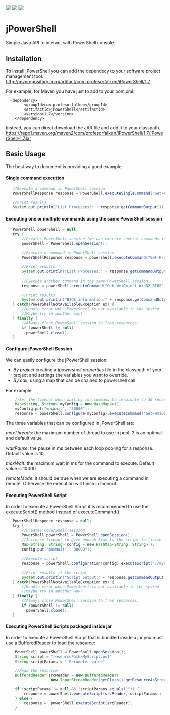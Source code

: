 ![](https://img.shields.io/maven-central/v/com.profesorfalken/jPowerShell.svg)
![](https://img.shields.io/github/license/profesorfalken/jPowerShell.svg)
![](https://travis-ci.org/profesorfalken/jPowerShell.svg)

# jPowerShell

Simple Java API to interact with PowerShell console

## Installation ##

To install jPowerShell you can add the dependecy to your software project management tool: http://mvnrepository.com/artifact/com.profesorfalken/jPowerShell/1.7

For example, for Maven you have just to add to your pom.xml: 

      <dependency>
	        <groupId>com.profesorfalken</groupId>
	        <artifactId>jPowerShell</artifactId>
	        <version>1.7</version>
        </dependency>

Instead, you can direct download the JAR file and add it to your classpath. 
https://repo1.maven.org/maven2/com/profesorfalken/jPowerShell/1.7/jPowerShell-1.7.jar

## Basic Usage ##

The best way to document is providing a good example:

#### Single command execution ####

```java
   //Execute a command in PowerShell session
   PowerShellResponse response = PowerShell.executeSingleCommand("Get-Process");
   
   //Print results
   System.out.println("List Processes:" + response.getCommandOutput());
```


#### Executing one or multiple commands using the same PowerShell session ####

```java
   PowerShell powerShell = null;
   try {
       //Creates PowerShell session (we can execute several commands in the same session)
       powerShell = PowerShell.openSession();
       
       //Execute a command in PowerShell session
       PowerShellResponse response = powerShell.executeCommand("Get-Process");
       
       //Print results
       System.out.println("List Processes:" + response.getCommandOutput());
       
       //Execute another command in the same PowerShell session
       response = powerShell.executeCommand("Get-WmiObject Win32_BIOS");
       
       //Print results
       System.out.println("BIOS information:" + response.getCommandOutput());
   } catch(PowerShellNotAvailableException ex) {
       //Handle error when PowerShell is not available in the system
       //Maybe try in another way?
   } finally {
       //Always close PowerShell session to free resources.
       if (powerShell != null)
         powerShell.close();
   }
```

#### Configure jPowerShell Session ####

We can easily configure the jPowerShell session:

* *By project* creating a _jpowershell.properties_ file in the classpath of your project and settings the variables you want to override.
* *By call*, using a map that can be chained to powershell call.
 
For example: 

```java
    //Set the timeout when waiting for command to terminate to 30 seconds instead of 10 (default)
    Map<String, String> myConfig = new HashMap<>();
    myConfig.put("maxWait", "30000");
    response = powerShell.configure(myConfig).executeCommand("Get-WmiObject Win32_BIOS");
```

The three variables that can be configured in jPowerShell are: 

*maxThreads*: the maximum number of thread to use in pool. 3 is an optimal and default value

*waitPause*: the pause in ms between each loop pooling for a response. Default value is 10

*maxWait*: the maximum wait in ms for the command to execute. Default value is 10000

*remoteMode*: it should be true when we are executing a command in remote. Otherwise the execution will finish in timeout.


#### Executing PowerShell Script ####

In order to execute a PowerShell Script it is recommended to use the executeScript() method instead of executeCommand():

```java
   PowerShellResponse response = null;
   try {
       //Creates PowerShell session
       PowerShell powerShell = PowerShell.openSession();
       //Increase timeout to give enough time to the script to finish
       Map<String, String> config = new HashMap<String, String>();
       config.put("maxWait", "80000");
       
       //Execute script
       response = powerShell.configuration(config).executeScript("./myPath/MyScript.ps1");
       
       //Print results if the script
       System.out.println("Script output:" + response.getCommandOutput());
   } catch(PowerShellNotAvailableException ex) {
       //Handle error when PowerShell is not available in the system
       //Maybe try in another way?
   } finally {
       //Always close PowerShell session to free resources.
       if (powerShell != null)
         powerShell.close();
   }
```
#### Executing PowerShell Scripts packaged inside jar ####

In order to execute a PowerShell Script that is bundled inside a jar you must use a BufferedReader to load the resource:

```java
    PowerShell powerShell = PowerShell.openSession();
    String script = "resourcePath/MyScript.ps1"
    String scriptParams = "-Parameter value"

    //Read the resource
    BufferedReader srcReader = new BufferedReader(
                    new InputStreamReader(getClass().getResourceAsStream(commmandOrScript)));

    if (scriptParams != null && !scriptParams.equals("")) {
        response = powerShell.executeScript(srcReader, scriptParams);
    } else {
        response =  powerShell.executeScript(srcReader);
    }
```

